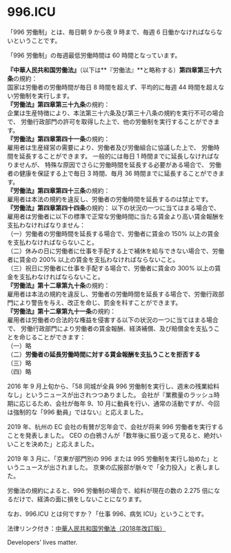 996.ICU
===

「996 労働制」とは、毎日朝 9 から夜 9 時まで、毎週 6 日働かなければならないということです。

「996 労働制」の毎週最低労働時間は 60 時間となっています。

**『中華人民共和国労働法』**（以下は**『労働法』**と略称する）**第四章第三十六条**の規約：  
国家は労働者の労働時間が毎日 8 時間を超えず、平均的に毎週 44 時間を超えない労働制を実行します。  
**『労働法』第四章第三十九条**の規約：  
企業は生産特徴により、本法第三十六条及び第三十八条の規約を実行不可の場合で、
労働行政部門の許可を取得した上で、他の労働制を実行することができます。  
**『労働法』第四章第四十一条**の規約：  
雇用者は生産経営の需要により、労働者及び労働組合に協議した上で、
労働時間を延長することができます。
一般的には毎日 1 時間までに延長しなければなりませんが、
特殊な原因でさらに労働時間を延長する必要がある場合で、
労働者の健康を保証する上で毎日 3 時間、毎月 36 時間までに延長することができます。  
**『労働法』第四章第四十三条**の規約：  
雇用者は本法の規約を違反し、労働者の労働時間を延長するのは禁止です。  
**『労働法』第四章第四十四条**の規約：
以下の状況の一つに当てはまる場合で、雇用者は労働者に以下の標準で正常な労働時間に当たる賃金より高い賃金報酬を支払わなければなりません：  
  （一）労働者の労働時間を延長する場合で、労働者に賃金の 150% 以上の賃金を支払わなければならないこと。  
  （二）休みの日に労働者に仕事を手配する上で補休を給与できない場合で、労働者に賃金の 200% 以上の賃金を支払わなければならないこと。  
  （三）祝日に労働者に仕事を手配する場合で、労働者に賃金の 300% 以上の賃金を支払わなければならないこと。  
**『労働法』第十二章第九十条**の規約：  
雇用者は本法の規約を違反し、労働者の労働時間を延長する場合で、労働行政部門により警告を与え、改正を命じ、罰金を科すことができます。  
**『労働法』第十二章第九十一条**の規約：  
雇用者は労働者の合法的な権益を侵害する以下の状況の一つに当てはまる場合で、
労働行政部門により労働者の賃金報酬、経済補償、及び賠償金を支払うことを命じることができます：  
  （一）略  
  （二）**労働者の延長労働時間に対する賃金報酬を支払うことを拒否する**  
  （三）略  
  （四）略  

2016 年 9 月上旬から、「58 同城が全員 996 労働制を実行し、週末の残業給料なし」というニュースが出されつつありました。
会社が『業務量のラッシュ時期に応じるため、会社が毎年 9、10 月に動員を行い、通常の活動ですが、今回は強制的な「996 動員」ではない』と応えました。

2019 年、杭州の EC 会社の有賛が忘年会で、会社が将来 996 労働者を実行することを発表しました。
CEO の白鴉さんが「数年後に振り返って見ると、絶対いいことを決めた」と応えました。

2019 年 3 月に、「京東が部門別の 996 または 995 労働制を実行し始めた」というニュースが出されました。
京東の広报部が脈々で「全力投入」と表しました。

労働法の規約によると、996 労働制の場合で、給料が現在の数の 2.275 倍になるだけで、経済の面に損をしないことになります。

なお、996.ICU とは何ですか？「仕事 996、病気 ICU」ということです。

法律リンク付き：[中華人民共和国労働法（2018年改訂版）](http://www.npc.gov.cn/npc/xinwen/2019-01/07/content_2070261.htm)

Developers' lives matter.
